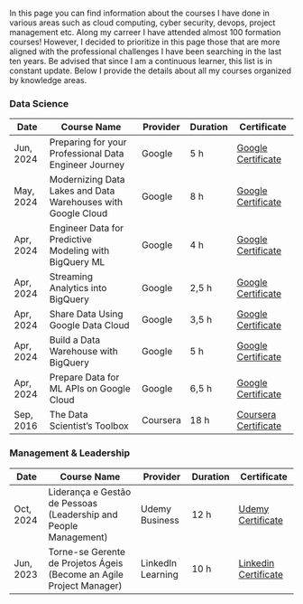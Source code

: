 In this page you can find information about the courses I have done in various areas such as cloud computing, cyber security, devops, project management etc. Along my carreer I have attended almost 100 formation courses! However, I decided to prioritize in this page those that are more aligned with the professional challenges I have been searching in the last ten years. Be advised that since I am a continuous learner, this list is in constant update.
Below I provide the details about all my courses organized by knowledge areas.

### Data Science

| Date | Course Name        | Provider | Duration | Certificate     |
|------|--------------------|----------|----------|-----------------|
|Jun, 2024| Preparing for your Professional Data Engineer Journey | Google  | 5 h  | [Google Certificate](https://github.com/christianghama/certifications/blob/master/data%20science/Google-Modernizing%20Data%20Lakes%20and%20Data%20Warehouses.png) |
|May, 2024| Modernizing Data Lakes and Data Warehouses with Google Cloud | Google  | 8 h  | [Google Certificate](https://github.com/christianghama/certifications/blob/master/data%20science/Google-Modernizing%20Data%20Lakes%20and%20Data%20Warehouses.png) |
|Apr, 2024| Engineer Data for Predictive Modeling with BigQuery ML | Google  | 4 h  | [Google Certificate](https://github.com/christianghama/certifications/blob/master/data%20science/Google-Engineer%20Data%20for%20Predictive%20Modeling.png) |
|Apr, 2024| Streaming Analytics into BigQuery | Google  | 2,5 h  | [Google Certificate](https://github.com/christianghama/certifications/blob/master/data%20science/Google-Streaming%20Analytics%20into%20BigQuery.png) |
|Apr, 2024| Share Data Using Google Data Cloud | Google  | 3,5 h  | [Google Certificate](https://github.com/christianghama/certifications/blob/master/data%20science/Google-Share%20Data%20Using%20Google%20Cloud.png) |
|Apr, 2024| Build a Data Warehouse with BigQuery | Google  | 5 h  | [Google Certificate](https://github.com/christianghama/certifications/blob/master/data%20science/Google-Build%20Data%20Warehouse%20with%20Big%20Query.png) |
|Apr, 2024| Prepare Data for ML APIs on Google Cloud | Google  | 6,5 h  | [Google Certificate](https://github.com/christianghama/certifications/blob/master/data%20science/Google-Prepare%20Data%20for%20ML%20on%20Google%20Cloud.png) |
|Sep, 2016| The Data Scientist’s Toolbox | Coursera  | 18 h  | [Coursera Certificate](https://github.com/christianghama/certifications/blob/master/data%20science/Coursera-Data%20Scientist%20Toolbox.jpeg) |

### Management & Leadership

| Date    | Course Name        | Provider | Duration | Certificate     |
|---------|--------------------|----------|----------|-----------------|
|Oct, 2024| Liderança e Gestão de Pessoas (Leadership and People Management)| Udemy Business    | 12 h | [Udemy Certificate](https://github.com/christianghama/certifications/blob/master/management/Udemy-Leadership%20and%20Management.pdf)  |
|Jun, 2023| Torne-se Gerente de Projetos Ágeis (Become an Agile Project Manager)| LinkedIn Learning  | 10 h  | [Linkedin Certificate](https://github.com/christianghama/certifications/blob/master/management/Linkedin-Agile%20Project%20Manager.png) |



